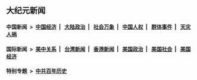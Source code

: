 ## 大纪元新闻

#### 中国新闻 &nbsp;>&nbsp; [中国经济](indexes/ncid283/README.md?06180845) &nbsp;| &nbsp; [大陆政治](indexes/ncid277/README.md?06180845) &nbsp;| &nbsp; [社会万象](indexes/ncid282/README.md?06180845) &nbsp;| &nbsp; [中国人权](indexes/ncid278/README.md?06180845) &nbsp;| &nbsp; [群体事件](indexes/ncid279/README.md?06180845) &nbsp;| &nbsp; [天灾人祸](indexes/ncid280/README.md?06180845)

#### 国际新闻 &nbsp;>&nbsp; [美中关系](indexes/nf1412576/README.md?06180845) &nbsp;| &nbsp; [台湾新闻](indexes/ncid1349361/README.md?06180845) &nbsp;| &nbsp; [香港新闻](indexes/ncid1349362/README.md?06180845) &nbsp;| &nbsp; [美国政治](indexes/ncid1078159/README.md?06180845) &nbsp;| &nbsp; [美国社会](indexes/ncid1078160/README.md?06180845) &nbsp;| &nbsp; [美国经济](indexes/ncid1078158/README.md?06180845)

#### 特别专题 &nbsp;>&nbsp; [中共百年历史](https://github.com/easy2view/epoch-special/blob/master/README.md?06180845)  
